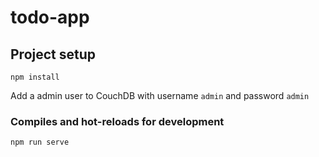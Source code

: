 # todo-app

## Project setup
```
npm install
```

Add a admin user to CouchDB with username `admin` and password `admin`

### Compiles and hot-reloads for development
```
npm run serve
```
